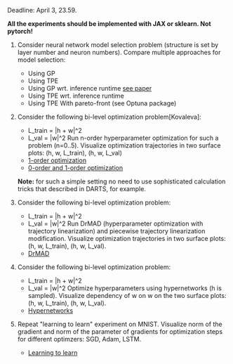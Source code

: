 Deadline: April 3, 23.59.

**All the experiments should be implemented with JAX or sklearn. Not pytorch!**
1. Consider neural network model selection problem (structure is set by layer number and neuron numbers). Compare multiple approaches for model selection:
    - Using GP
    - Using TPE
    - Using GP wrt. inference runtime [see paper](https://arxiv.org/pdf/1206.2944.pdf)
    - Using TPE wrt. inference runtime
    - Using TPE With pareto-front (see Optuna package)
    

    
2. Consider the following bi-level optimization problem[Kovaleva]:
    - L_train = |h + w|^2
    - L_val = |w|^2
   Run n-order hyperparameter optimization for such a problem (n=0..5).
   Visualize optimization trajectories in two surface plots: (h, w, L_train), (h, w, L_val)
   - [1-order optimization](http://proceedings.mlr.press/v48/luketina16.pdf)
   - [0-order and 1-order optimization](https://arxiv.org/pdf/1806.09055.pdf)
   
   **Note:** for such a simple setting no need to use sophisticated calculation tricks that described in DARTS, for example.
   
3. Consider the following bi-level optimization problem:
    - L_train = |h + w|^2
    - L_val = |w|^2
   Run DrMAD (hyperparameter optimization with trajectory linearization) and piecewise trajectory linearization modification.
   Visualize optimization trajectories in two surface plots: (h, w, L_train), (h, w, L_val).
   - [DrMAD](https://arxiv.org/pdf/1601.00917.pdf)

4. Consider the following bi-level optimization problem:
    - L_train = |h + w|^2
    - L_val = |w|^2
   Optimize hyperparameters using hypernetworks (h is sampled).
   Visualize dependency of w on w on the two surface plots: (h, w, L_train), (h, w, L_val).
   - [Hypernetworks](http://www.ipiran.ru/journal/issues/2021_15_01/Vol15_Issue1.pdf)

   
5. Repeat "learning to learn" experiment on MNIST. Visualize norm of the gradient and norm of the parameter of gradients for optimization steps for different optimzers: SGD, Adam, LSTM.
    - [Learning to learn](https://arxiv.org/pdf/1606.04474.pdf)
    

   
